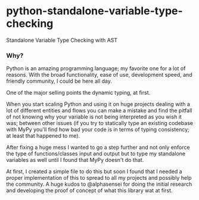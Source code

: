 # python-standalone-variable-type-checking
Standalone Variable Type Checking with AST

### Why?
Python is an amazing programming language; my favorite one for a lot of reasons. With the broad functionality, ease of use, development speed, and friendly community, I could be here all day.

One of the major selling points the dynamic typing, at first.

When you start scaling Python and using it on huge projects dealing with a lot of different entities and flows you can make a mistake and find the pitfall of not knowing why your variable is not being interpreted as you wish it was; between other issues (if you try to statically type an existing codebase with MyPy you'll find how bad your code is in terms of typing consistency; at least that happened to me).

After fixing a huge mess I wanted to go a step further and not only enforce the type of functions/classes input and output but to type my standalone variables as well until I found that MyPy doesn't do that.

At first, I created a simple file to do this but soon I found that I needed a proper implementation of this to spread to all my projects and possibly help the community.
A huge kudos to @alphasensei for doing the initial research and developing the proof of concept of what this library wat at first.
